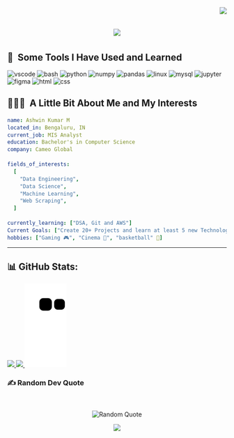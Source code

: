 <img align="right" src="https://visitcount.itsvg.in/api?id=ashwin044&icon=0&color=0">

<h1 align="center">
  <a href="https://git.io/typing-svg">
    <img src="https://readme-typing-svg.herokuapp.com/?lines=Hi+There!+👋;+Myself+Ashwin+Kumar!;&center=true&size=30">
  </a>
</h1>

<h2> 🚀 &nbsp;Some Tools I Have Used and Learned</h2>
<p align="left">
  <img src="https://cdn.jsdelivr.net/gh/devicons/devicon/icons/vscode/vscode-original.svg" alt="vscode" width="45" height="45"/>
  <img src="https://cdn.jsdelivr.net/gh/devicons/devicon/icons/bash/bash-original.svg" alt="bash" width="45" height="45"/>
  <img src="https://cdn.jsdelivr.net/gh/devicons/devicon/icons/python/python-original.svg" alt="python" width="45" height="45" />
  <img src="https://cdn.jsdelivr.net/gh/devicons/devicon/icons/numpy/numpy-original.svg" alt="numpy" width="45" height="45" />
  <img src="https://cdn.jsdelivr.net/gh/devicons/devicon/icons/pandas/pandas-original-wordmark.svg" alt="pandas" width="45" height="45" />
  <img src="https://cdn.jsdelivr.net/gh/devicons/devicon/icons/linux/linux-original.svg" alt="linux" width="45" height="45"/>
  <img src="https://cdn.jsdelivr.net/gh/devicons/devicon/icons/mysql/mysql-plain-wordmark.svg" alt="mysql" width="45" height="45"/>
  <img src="https://cdn.jsdelivr.net/gh/devicons/devicon/icons/jupyter/jupyter-original-wordmark.svg" alt="jupyter" width="45" height="45"/>
  <img src="https://cdn.jsdelivr.net/gh/devicons/devicon/icons/figma/figma-original.svg" alt="figma" width="45" height="45"/>     
  <img src="https://cdn.jsdelivr.net/gh/devicons/devicon/icons/html5/html5-original.svg" alt="html" width="45" height="45" />
  <img src="https://cdn.jsdelivr.net/gh/devicons/devicon/icons/css3/css3-original.svg" alt="css" width="45" height="45"/>           
</p>

<h2> 👨🏻‍💻 &nbsp;A Little Bit About Me and My Interests</h2>

```yaml
name: Ashwin Kumar M
located_in: Bengaluru, IN
current_job: MIS Analyst
education: Bachelor's in Computer Science 
company: Cameo Global

fields_of_interests:
  [
    "Data Engineering",
    "Data Science",
    "Machine Learning",
    "Web Scraping",
  ]
  
currently_learning: ["DSA, Git and AWS"]
Current Goals: ["Create 20+ Projects and learn at least 5 new Technologies."]
hobbies: ["Gaming 🎮", "Cinema 🎦", "basketball" 🏀]
```
  
---  

## 📊 GitHub Stats:
<a href="https://github.com/ashwin044">
  <img height="180em" src="https://github-readme-stats.vercel.app/api?username=ashwin044&theme=dark&hide_border=false&include_all_commits=false&count_private=false" />
  <img height="180em" src="https://github-readme-streak-stats.herokuapp.com/?user=ashwin044&theme=dark&hide_border=false" />
  <img src="https://github.com/ashwin044/ashwin044/blob/output/github-contribution-grid-snake.svg" />
</a>



### ✍️ Random Dev Quote
<br>
<p align="center">
  <img src="https://quotes-github-readme.vercel.app/api?type=horizontal&theme=dark" alt="Random Quote">
</p>


<p align="center">
  <img src="https://capsule-render.vercel.app/api?type=waving&color=gradient&height=100&section=footer"/>
</p>
<!-- Proudly created with GPRM ( https://gprm.itsvg.in ) -->
